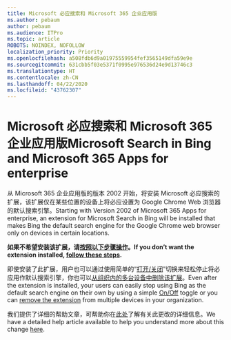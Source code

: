 ```yaml
---
title: Microsoft 必应搜索和 Microsoft 365 企业应用版
ms.author: pebaum
author: pebaum
ms.audience: ITPro
ms.topic: article
ROBOTS: NOINDEX, NOFOLLOW
localization_priority: Priority
ms.openlocfilehash: a508fdb6d9a01975559954fef3565149dfa59e9e
ms.sourcegitcommit: 631cbb5f03e5371f0995e976536d24e9d13746c3
ms.translationtype: HT
ms.contentlocale: zh-CN
ms.lasthandoff: 04/22/2020
ms.locfileid: "43762307"
---
```

# <a name="microsoft-search-in-bing-and-microsoft-365-apps-for-enterprise"></a><span data-ttu-id="e293d-102">Microsoft 必应搜索和 Microsoft 365 企业应用版</span><span class="sxs-lookup"><span data-stu-id="e293d-102">Microsoft Search in Bing and Microsoft 365 Apps for enterprise</span></span>

<span data-ttu-id="e293d-103">从 Microsoft 365 企业应用版的版本 2002 开始，将安装 Microsoft 必应搜索的扩展，该扩展仅在某些位置的设备上将必应设置为 Google Chrome Web 浏览器的默认搜索引擎。</span><span class="sxs-lookup"><span data-stu-id="e293d-103">Starting with Version 2002 of Microsoft 365 Apps for enterprise, an extension for Microsoft Search in Bing will be installed that makes Bing the default search engine for the Google Chrome web browser only on devices in certain locations.</span></span>

<span data-ttu-id="e293d-104">**如果不希望安装该扩展，请[按照以下步骤操作](https://docs.microsoft.com/deployoffice/microsoft-search-bing#how-to-exclude-the-extension-for-microsoft-search-in-bing-from-being-installed)。**</span><span class="sxs-lookup"><span data-stu-id="e293d-104">**If you don’t want the extension installed, [follow these steps](https://docs.microsoft.com/deployoffice/microsoft-search-bing#how-to-exclude-the-extension-for-microsoft-search-in-bing-from-being-installed).**</span></span>

<span data-ttu-id="e293d-105">即使安装了此扩展，用户也可以通过使用简单的“[打开/关闭](https://docs.microsoft.com/deployoffice/microsoft-search-bing#change-whether-bing-is-the-default-search-engine-for-google-chrome)”切换来轻松停止将必应用作默认搜索引擎，你也可以[从组织内的多台设备中删除该扩展](https://docs.microsoft.com/deployoffice/microsoft-search-bing#how-to-remove-the-extension-after-its-been-installed)。</span><span class="sxs-lookup"><span data-stu-id="e293d-105">Even after the extension is installed, your users can easily stop using Bing as the default search engine on their own by using a simple [On/Off](https://docs.microsoft.com/deployoffice/microsoft-search-bing#change-whether-bing-is-the-default-search-engine-for-google-chrome) toggle or you can [remove the extension](https://docs.microsoft.com/deployoffice/microsoft-search-bing#how-to-remove-the-extension-after-its-been-installed) from multiple devices in your organization.</span></span>

<span data-ttu-id="e293d-106">我们提供了详细的帮助文章，可帮助你在[此处](https://docs.microsoft.com/deployoffice/microsoft-search-bing)了解有关此更改的详细信息。</span><span class="sxs-lookup"><span data-stu-id="e293d-106">We have a detailed help article available to help you understand more about this change [here](https://docs.microsoft.com/deployoffice/microsoft-search-bing).</span></span>
